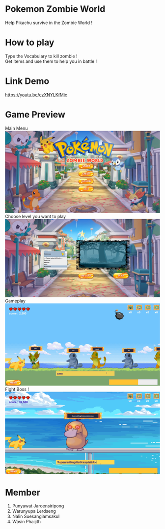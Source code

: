 # Pokemon Zombie World
Help Pikachu survive in the Zombie World !

# How to play
Type the Vocabulary to kill zombie !  
Get items and use them to help you in battle !

# Link Demo
https://youtu.be/ezXNYLKfMic

# Game Preview
Main Menu
![main_menu_img](./cover_pic/Pic1.png)
Choose level you want to play
![choose_map_img](./cover_pic/Pic3.png)
Gameplay
![gameplay_img](./cover_pic/Pic4.png)
Fight Boss !
![boss_img](./cover_pic/Pic5.png)

# Member
1. Punyawat   Jaroensiripong
2. Warunyupa  Lerdseng
3. Nalin      Suesangiamsakul
4. Wasin      Phaijith
